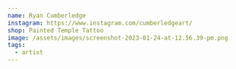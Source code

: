 ```yaml
---
name: Ryan Cumberledge
instagram: https://www.instagram.com/cumberledgeart/
shop: Painted Temple Tattoo
image: /assets/images/screenshot-2023-01-24-at-12.56.39-pm.png
tags:
  - artist
---
```

